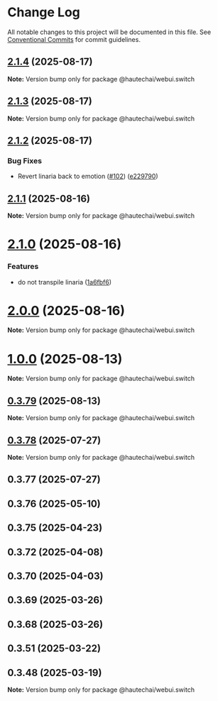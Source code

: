 # Change Log

All notable changes to this project will be documented in this file.
See [Conventional Commits](https://conventionalcommits.org) for commit guidelines.

## [2.1.4](https://github.com/HautechAI/webui/compare/@hautechai/webui.switch@2.1.3...@hautechai/webui.switch@2.1.4) (2025-08-17)

**Note:** Version bump only for package @hautechai/webui.switch

## [2.1.3](https://github.com/HautechAI/webui/compare/@hautechai/webui.switch@2.1.2...@hautechai/webui.switch@2.1.3) (2025-08-17)

**Note:** Version bump only for package @hautechai/webui.switch

## [2.1.2](https://github.com/HautechAI/webui/compare/@hautechai/webui.switch@2.1.1...@hautechai/webui.switch@2.1.2) (2025-08-17)

### Bug Fixes

- Revert linaria back to emotion ([#102](https://github.com/HautechAI/webui/issues/102)) ([e229790](https://github.com/HautechAI/webui/commit/e229790dae8eba4b3037bbe41365e5a73ab7f6dc))

## [2.1.1](https://github.com/HautechAI/webui/compare/@hautechai/webui.switch@2.1.0...@hautechai/webui.switch@2.1.1) (2025-08-16)

**Note:** Version bump only for package @hautechai/webui.switch

# [2.1.0](https://github.com/HautechAI/webui/compare/@hautechai/webui.switch@1.0.0...@hautechai/webui.switch@2.1.0) (2025-08-16)

### Features

- do not transpile linaria ([1a6fbf6](https://github.com/HautechAI/webui/commit/1a6fbf6353a0e5028040006b5045170cf83f1ba0))

# [2.0.0](https://github.com/HautechAI/webui/compare/@hautechai/webui.switch@1.0.0...@hautechai/webui.switch@2.0.0) (2025-08-16)

**Note:** Version bump only for package @hautechai/webui.switch

# [1.0.0](https://github.com/HautechAI/webui/compare/@hautechai/webui.switch@0.3.79...@hautechai/webui.switch@1.0.0) (2025-08-13)

**Note:** Version bump only for package @hautechai/webui.switch

## [0.3.79](https://github.com/HautechAI/webui/compare/@hautechai/webui.switch@0.3.78...@hautechai/webui.switch@0.3.79) (2025-08-13)

**Note:** Version bump only for package @hautechai/webui.switch

## [0.3.78](https://github.com/HautechAI/webui/compare/@hautechai/webui.switch@0.3.77...@hautechai/webui.switch@0.3.78) (2025-07-27)

**Note:** Version bump only for package @hautechai/webui.switch

## 0.3.77 (2025-07-27)

## 0.3.76 (2025-05-10)

## 0.3.75 (2025-04-23)

## 0.3.72 (2025-04-08)

## 0.3.70 (2025-04-03)

## 0.3.69 (2025-03-26)

## 0.3.68 (2025-03-26)

## 0.3.51 (2025-03-22)

## 0.3.48 (2025-03-19)

**Note:** Version bump only for package @hautechai/webui.switch
